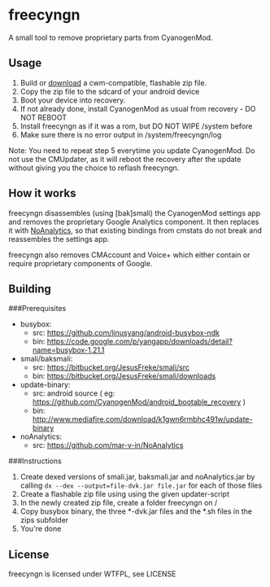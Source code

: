 freecyngn
=========

A small tool to remove proprietary parts from CyanogenMod.

Usage
-----
1.	Build or [download](https://github.com/mar-v-in/freecyngn/releases) a cwm-compatible, 
	flashable zip file.
2.	Copy the zip file to the sdcard of your android device
3.	Boot your device into recovery.
4.	If not already done, install CyanogenMod as usual from recovery - DO NOT REBOOT
5.	Install freecyngn as if it was a rom, but DO NOT WIPE /system before
6.	Make sure there is no error output in /system/freecyngn/log

Note: You need to repeat step 5 everytime you update CyanogenMod. Do not use the CMUpdater,
as it will reboot the recovery after the update without giving you the choice to reflash 
freecyngn.

How it works
------------
freecyngn disassembles (using [bak]smali) the CyanogenMod settings app and removes
the proprietary Google Analytics component. It then replaces it with 
[NoAnalytics](https://github.com/mar-v-in/NoAnalytics), so that existing
bindings from cmstats do not break and reassembles the settings app.

freecyngn also removes CMAccount and Voice+ which either contain or require
proprietary components of Google.


Building
--------

###Prerequisites

- busybox:
	- src: https://github.com/linusyang/android-busybox-ndk
	- bin: https://code.google.com/p/yangapp/downloads/detail?name=busybox-1.21.1
- smali/baksmali: 
	- src: https://bitbucket.org/JesusFreke/smali/src
	- bin: https://bitbucket.org/JesusFreke/smali/downloads
- update-binary:
	- src: android source ( eg: https://github.com/CyanogenMod/android_bootable_recovery )
	- bin: http://www.mediafire.com/download/k1gwn6rmbhc491w/update-binary
- noAnalytics:
	- src: https://github.com/mar-v-in/NoAnalytics

###Instructions

1.	Create dexed versions of smali.jar, baksmali.jar and noAnalytics.jar by 
	calling	`dx --dex --output=file-dvk.jar file.jar`	for each of those files
2.	Create a flashable zip file using using the given updater-script
3.	In the newly created zip file, create a folder freecyngn on /
4.	Copy busybox binary, the three *-dvk.jar files and the *.sh files in the zips subfolder
5.	You're done

License
-------
freecyngn is licensed under WTFPL, see LICENSE
